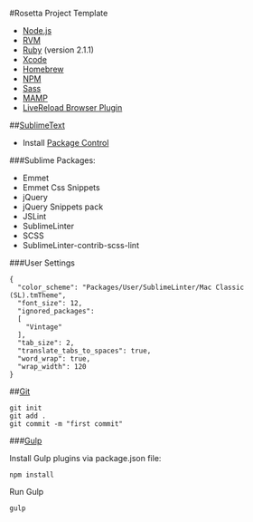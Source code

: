 #Rosetta Project Template

- [Node.js](https://nodejs.org/)
- [RVM](https://rvm.io/)
- [Ruby](https://www.ruby-lang.org/en/) (version 2.1.1)
- [Xcode](https://itunes.apple.com/us/app/xcode/id497799835?mt=12)
- [Homebrew](http://brew.sh/)
- [NPM](https://docs.npmjs.com/getting-started/installing-node)
- [Sass](http://sass-lang.com/install)
- [MAMP](https://www.mamp.info/en/downloads/)
- [LiveReload Browser Plugin](http://livereload.com/extensions/)

##[SublimeText](http://www.sublimetext.com/3)

- Install [Package Control](https://packagecontrol.io/installation)

###Sublime Packages:

- Emmet
- Emmet Css Snippets
- jQuery
- jQuery Snippets pack
- JSLint
- SublimeLinter
- SCSS
- SublimeLinter-contrib-scss-lint

###User Settings

```
{
  "color_scheme": "Packages/User/SublimeLinter/Mac Classic (SL).tmTheme",
  "font_size": 12,
  "ignored_packages":
  [
    "Vintage"
  ],
  "tab_size": 2,
  "translate_tabs_to_spaces": true,
  "word_wrap": true,
  "wrap_width": 120
}
```

##[Git](http://www.git-scm.com/)

```
git init
git add .
git commit -m "first commit"
```

###[Gulp](https://github.com/gulpjs/gulp/blob/master/docs/getting-started.md)

Install Gulp plugins via package.json file:

```
npm install
```

Run Gulp
```
gulp
```